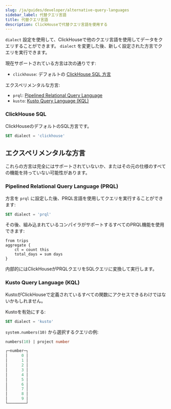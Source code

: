 ```yaml
---
slug: /ja/guides/developer/alternative-query-languages
sidebar_label: 代替クエリ言語
title: 代替クエリ言語
description: ClickHouseで代替クエリ言語を使用する
---
```


`dialect` 設定を使用して、ClickHouseで他のクエリ言語を使用してデータをクエリすることができます。
`dialect` を変更した後、新しく設定された方言でクエリを実行できます。

現在サポートされている方言は次の通りです:
- `clickhouse`: デフォルトの [ClickHouse SQL 方言](../../sql-reference/syntax.md)

エクスペリメンタルな方言:
- `prql`: [Pipelined Relational Query Language](https://prql-lang.org/)
- `kusto`: [Kusto Query Language (KQL)](https://learn.microsoft.com/en-us/azure/data-explorer/kusto/query)

### ClickHouse SQL

ClickHouseのデフォルトのSQL方言です。

```sql
SET dialect = 'clickhouse'
```

## エクスペリメンタルな方言

これらの方言は完全にはサポートされていないか、またはその元の仕様のすべての機能を持っていない可能性があります。

### Pipelined Relational Query Language (PRQL)

方言を `prql` に設定した後、PRQL言語を使用してクエリを実行することができます:
```sql
SET dialect = 'prql'
```

その後、組み込まれているコンパイラがサポートするすべてのPRQL機能を使用できます:

```prql
from trips
aggregate {
    ct = count this
    total_days = sum days 
}
```

内部的にはClickHouseがPRQLクエリをSQLクエリに変換して実行します。

### Kusto Query Language (KQL)

KustoがClickHouseで定義されているすべての関数にアクセスできるわけではないかもしれません。

Kustoを有効にする:
```sql
SET dialect = 'kusto'
```

`system.numbers(10)` から選択するクエリの例:
```sql
numbers(10) | project number
```

```sql
┌─number─┐
│      0 │
│      1 │
│      2 │
│      3 │
│      4 │
│      5 │
│      6 │
│      7 │
│      8 │
│      9 │
└────────┘
```


